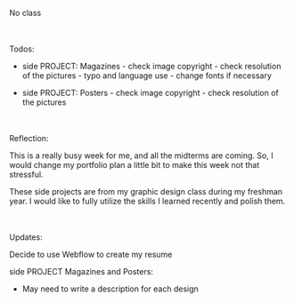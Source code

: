 No class

<br><br>
Todos:

- side PROJECT: Magazines
			- check image copyright
			- check resolution of the pictures
			- typo and language use
			- change fonts if necessary

- side PROJECT: Posters
			- check image copyright
			- check resolution of the pictures


<br><br>
Reflection:

This is a really busy week for me, and all the midterms are coming. So, I would change my portfolio plan a little bit to make this week not that stressful.

These side projects are from my graphic design class during my freshman year. I would like to fully utilize the skills I learned recently and polish them.


<br><br>
Updates:

Decide to use Webflow to create my resume

side PROJECT Magazines and Posters:

 - May need to write a description for each design
